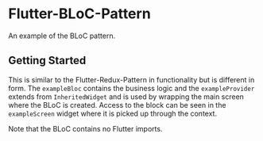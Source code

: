 # Flutter-BLoC-Pattern

An example of the BLoC pattern.

## Getting Started

This is similar to the Flutter-Redux-Pattern in functionality but is
different in form. The `exampleBloc` contains the business logic and the
`exampleProvider` extends from `InheritedWidget` and is used by wrapping
the main screen where the BLoC is created. Access to the block can be
seen in the `exampleScreen` widget where it is picked up through the
context.

Note that the BLoC contains no Flutter imports.

